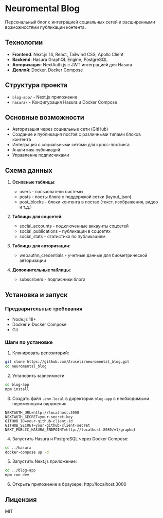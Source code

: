# Neuromental Blog

Персональный блог с интеграцией социальных сетей и расширенными возможностями публикации контента.

## Технологии

- **Frontend**: Next.js 14, React, Tailwind CSS, Apollo Client
- **Backend**: Hasura GraphQL Engine, PostgreSQL
- **Авторизация**: NextAuth.js с JWT интеграцией для Hasura
- **Деплой**: Docker, Docker Compose

## Структура проекта

- `blog-app/` - Next.js приложение
- `hasura/` - Конфигурация Hasura и Docker Compose

## Основные возможности

- Авторизация через социальные сети (GitHub)
- Создание и публикация постов с различными типами блоков контента
- Интеграция с социальными сетями для кросс-постинга
- Аналитика публикаций
- Управление подписчиками

## Схема данных

1. **Основные таблицы**:
   - users - пользователи системы
   - posts - посты блога с поддержкой сетки (layout_json)
   - post_blocks - блоки контента в постах (текст, изображения, видео и т.д.)

2. **Таблицы для соцсетей**:
   - social_accounts - подключенные аккаунты соцсетей
   - social_publications - публикации в соцсетях
   - social_stats - статистика по публикациям

3. **Таблицы для авторизации**:
   - webauthn_credentials - учетные данные для биометрической авторизации

4. **Дополнительные таблицы**:
   - subscribers - подписчики блога

## Установка и запуск

### Предварительные требования

- Node.js 18+
- Docker и Docker Compose
- Git

### Шаги по установке

1. Клонировать репозиторий:
```bash
git clone https://github.com/Aruseli/neuromental_blog.git
cd neuromental_blog
```

2. Установить зависимости:
```bash
cd blog-app
npm install
```

3. Создать файл `.env.local` в директории `blog-app` с необходимыми переменными окружения:
```
NEXTAUTH_URL=http://localhost:3000
NEXTAUTH_SECRET=your-secret-key
GITHUB_ID=your-github-client-id
GITHUB_SECRET=your-github-client-secret
NEXT_PUBLIC_HASURA_ENDPOINT=http://localhost:8080/v1/graphql
```

4. Запустить Hasura и PostgreSQL через Docker Compose:
```bash
cd ../hasura
docker-compose up -d
```

5. Запустить Next.js приложение:
```bash
cd ../blog-app
npm run dev
```

6. Открыть приложение в браузере: http://localhost:3000

## Лицензия

MIT
